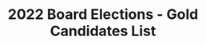 ---
templateKey: election-gold-candidates-page
seo:
  description: Individual Member Director elections for the 2022 Board of
    Directors will be held *Monday January 10, 2022 to * *Friday January 18,
    2022*. Nominations  occur between *November 15 and December 15, 2020*.
  image: /img/OpenInfra-icon-white.jpg
  title: 2022 Board Elections - Gold Candidates List
  twitterUsername: "@OpenInfraDev"
  url: https://openinfra.dev/election/2022-individual-director-election/candidates/gold
title: 2022 Board Elections - Gold Candidates List
menu:
    - text: ELECTION DETAILS
      link: /election
    - text: SEE THE CANDIDATES
      link: /election/candidates
    - text: NOMINATE A MEMBER
      link: /a/community/members
    - text: BE A CANDIDATE
      link: /profile
    - text: GOLD MEMBER ELECTION CANDIDATES
      link: /election/candidates/gold
    - text: CODE OF CONDUCT
      link: ../../../../legal/code-of-conduct
intro:
  title: Gold Director Selector Candidates
  description: "The candidates on this list are the intended Gold Directors from the Gold Member companies who are 
                running for election as Gold Director Selectors."
---